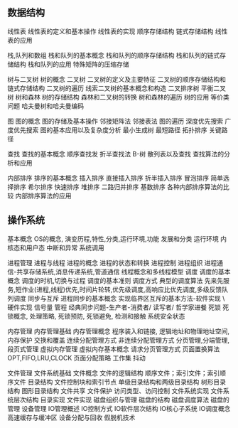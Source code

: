 ## 数据结构

线性表
	线性表的定义和基本操作
	线性表的实现
		顺序存储结构
		链式存储结构
		线性表的应用

栈,队列和数组
	栈和队列的基本概念
	栈和队列的顺序存储结构
	栈和队列的链式存储结构
	栈和队列的应用
	特殊矩阵的压缩存储

树与二叉树
	树的概念
	二叉树
		二叉树的定义及主要特征
		二叉树的顺序存储结构和链式存储结构
		二叉树的遍历
		线索二叉树的基本概念和构造
		二叉排序树
		平衡二叉树
	树和森林
		树的存储结构
		森林和二叉树的转换
		树和森林的遍历
	树的应用
		等价类问题
		哈夫曼树和哈夫曼编码

图
	图的概念
	图的存储及基本操作
		邻接矩阵法
		邻接表法
	图的遍历
		深度优先搜索
		广度优先搜索
	图的基本应用以及复杂度分析
		最小生成树
		最短路径
		拓扑排序
		关键路径

查找
	查找的基本概念
	顺序查找发
	折半查找法
	B-树
	散列表以及查找
	查找算法的分析和应用

内部排序
	排序的基本概念
	插入排序
		直接插入排序
		折半插入排序
	冒泡排序
	简单选择排序
	希尔排序
	快速排序
	堆排序
	二路归并排序
	基数排序
	各种内部排序算法的比较
	内部排序算法的应用

## 操作系统

基本概念
	OS的概念, 演变历程,特性,分类,运行环境,功能
	发展和分类
	运行环境
		内核态和用户态
		中断和异常
		系统调用

进程管理
	进程与线程
		进程的概念
		进程的状态和转换
		进程控制
		进程组织
		进程通信-共享存储系统,消息传递系统,管道通信
		线程概念和多线程模型
	调度
		调度的基本概念
		调度的时机,切换与过程
		调度的基本准则
		调度方式
		典型的调度算法
			先来先服务,短作业(进程,线程)优先,时间片轮转,优先级调度,高响应比优先调度,多级反馈队列调度
	同步与互斥
		进程同步的基本概念
		实现临界区互斥的基本方法-软件实现 \ 硬件实现
		信号量
		管程
		经典同步问题-生产者-消费者/ 读写者/ 哲学家进餐
	死锁
		死锁概念, 处理策略, 死锁预防, 死锁避免, 检测和接触
		系统安全状态

内存管理
	内存管理基础
		内存管理概念
			程序装入和链接, 逻辑地址和物理地址空间, 内存保护
		交换和覆盖
		连续分配管理方式
		非连续分配管理方式 分页管理,分端管理,段页式管理
	虚拟内存管理
		虚拟内存基本概念
		请求分页管理方式
		页面置换算法 OPT,FIFO,LRU,CLOCK
		页面分配策略
		工作集
		抖动

文件管理
	文件系统基础
		文件概念
		文件的逻辑结构 顺序文件；索引文件；索引顺序文件
		目录结构
			文件控制块和索引节点
			单级目录结构和两级目录结构
			树形目录结构
			图形目录结构
		文件共享
	文件保护 访问类型、访问控制
	文件系统实现
		文件系统层次结构
		目录实现
		文件实现
	磁盘组织与管理
		磁盘的结构
		磁盘调度算法
		磁盘的管理
	设备管理
		IO管理概述
			IO控制方式
			IO软件层次结构
		IO核心子系统
			IO调度概念
			高速缓存与缓冲区
			设备分配与回收
			假脱机技术